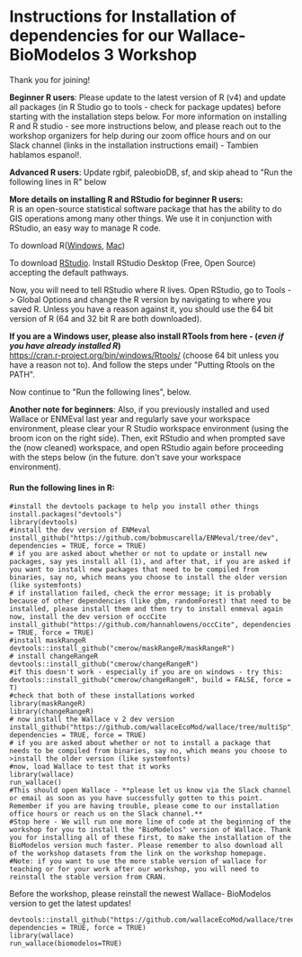 # Instructions for Installation of dependencies for our Wallace-BioModelos 3 Workshop
Thank you for joining!

**Beginner R users**: Please update to the latest version of R (v4) and update all packages (in R Studio go to tools - check for package updates) before starting with the installation steps below. For more information on installing R and R studio - see more instructions below, and please reach out to the workshop organizers for help during our zoom office hours and on our Slack channel (links in the installation instructions email) - Tambien hablamos espanol!.

**Advanced R users**: Update rgbif, paleobioDB, sf, and skip ahead to "Run the following lines in R" below

**More details on installing R and RStudio for beginner R users:**<br>
R is an open-source statistical software package that has the ability to do GIS operations among many other things. We use it in conjunction with RStudio, an easy way to manage R code.

To download R([Windows](https://cran.r-project.org/bin/windows/base/), [Mac](https://cran.rstudio.com/bin/macosx/))<br>
            
To download [RStudio](https://www.rstudio.com/products/rstudio/download/). Install RStudio Desktop (Free, Open Source) accepting the default pathways.<br>

Now, you will need to tell RStudio where R lives. Open RStudio, go to Tools -> Global Options and change the R version by navigating to where you saved R. Unless you have a reason against it, you should use the 64 bit version of R (64 and 32 bit R are both downloaded).

**If you are a Windows user, please also install RTools from here - (*even if you have already installed R*)**<br>
https://cran.r-project.org/bin/windows/Rtools/ (choose 64 bit unless you have a reason not to). And follow the steps under "Putting Rtools on the PATH".

Now continue to "Run the following lines", below.

**Another note for beginners**: Also, if you previously installed and used Wallace or ENMEval last year and regularly save your workspace environment, please clear your R Studio workspace environment (using the broom icon on the right side). Then, exit RStudio and when prompted save the (now cleaned) workspace, and open RStudio again before proceeding with the steps below (in the future. don't save your workspace environment).


#### Run the following lines in R:
```{r}
#install the devtools package to help you install other things
install.packages("devtools")
library(devtools)
#install the dev version of ENMeval
install_github("https://github.com/bobmuscarella/ENMeval/tree/dev", dependencies = TRUE, force = TRUE)
# if you are asked about whether or not to update or install new packages, say yes install all (1), and after that, if you are asked if you want to install new packages that need to be compiled from binaries, say no, which means you choose to install the older version (like systemfonts)
# if installation failed, check the error message; it is probably because of other dependencies (like gbm, randomForest) that need to be installed, please install them and then try to install enmeval again now, install the dev version of occCite
install_github("https://github.com/hannahlowens/occCite", dependencies = TRUE, force = TRUE)
#install maskRangeR
devtools::install_github("cmerow/maskRangeR/maskRangeR")
# install changeRangeR
devtools::install_github("cmerow/changeRangeR")
#if this doesn't work - especially if you are on windows - try this:
devtools::install_github("cmerow/changeRangeR", build = FALSE, force = T)
#check that both of these installations worked
library(maskRangeR)
library(changeRangeR)
# now install the Wallace v 2 dev version
install_github("https://github.com/wallaceEcoMod/wallace/tree/multiSp", dependencies = TRUE, force = TRUE)
# if you are asked about whether or not to install a package that needs to be compiled from binaries, say no, which means you choose to >install the older version (like systemfonts)
#now, load Wallace to test that it works
library(wallace)
run_wallace()
#This should open Wallace - **please let us know via the Slack channel or email as soon as you have successfully gotten to this point. Remember if you are having trouble, please come to our installation office hours or reach us on the Slack channel.**
#Stop here - We will run one more line of code at the beginning of the workshop for you to install the "BioModelos" version of Wallace. Thank you for installing all of these first, to make the installation of the BioModelos version much faster. Please remember to also download all of the workshop datasets from the link on the workshop homepage.
#Note: if you want to use the more stable version of wallace for teaching or for your work after our workshop, you will need to reinstall the stable version from CRAN.
```

Before the workshop, please reinstall the newest Wallace- BioModelos version to get the latest updates!
```{r}
devtools::install_github("https://github.com/wallaceEcoMod/wallace/tree/biomodelos", dependencies = TRUE, force = TRUE)
library(wallace)
run_wallace(biomodelos=TRUE)
```


